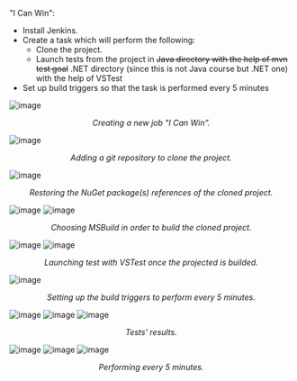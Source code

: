 "I Can Win":
- Install Jenkins.
- Create a task which will perform the following:
  - Clone the project.  
  - Launch tests from the project in ~~Java directory with the help of mvn test goal~~ 
    .NET directory (since this is not Java course but .NET one) with the help of VSTest  
- Set up build triggers so that the task is performed every 5 minutes

![image](https://user-images.githubusercontent.com/50228202/189135282-f60b3ab5-55e7-43bb-b5c8-98d9b3d1dfcb.png)
<p align="center"><i>Creating a new job "I Can Win".</i></p>

![image](https://user-images.githubusercontent.com/50228202/189137805-c8d16985-619c-410b-9917-7bff0f80c27a.png)
<p align="center"><i>Adding a git repository to clone the project.</i></p>

![image](https://user-images.githubusercontent.com/50228202/189145825-e3ca32f7-e8e7-43f3-957c-4e4b1010b5bd.png)
<p align="center"><i>Restoring the NuGet package(s) references of the cloned project.</i></p>

![image](https://user-images.githubusercontent.com/50228202/189138901-73f3de45-b7a5-4001-9aa6-cb365dffbde3.png)
![image](https://user-images.githubusercontent.com/50228202/189138726-18036acd-c469-41b4-a7c1-cb273713fe1f.png)
<p align="center"><i>Choosing MSBuild in order to build the cloned project.</i></p>

![image](https://user-images.githubusercontent.com/50228202/189140900-321774f6-6cf5-4a1d-b75f-5367904cfd17.png)
![image](https://user-images.githubusercontent.com/50228202/189150414-ef8b3b5f-f29b-4fd4-88f2-a32b0d72f9a1.png)
<p align="center"><i>Launching test with VSTest once the projected is builded.</i></p>

![image](https://user-images.githubusercontent.com/50228202/189146219-4e75eba3-19a6-440e-b716-28beb38c3271.png)
<p align="center"><i>Setting up the build triggers to perform every 5 minutes.</i></p>

![image](https://user-images.githubusercontent.com/50228202/189150697-ed105c8d-acf3-4f05-91bc-0c008eaeab71.png)
![image](https://user-images.githubusercontent.com/50228202/189153848-a9f0da2a-e370-4a85-b664-e4187c024c43.png)
![image](https://user-images.githubusercontent.com/50228202/189154925-8ef96aa9-0d5b-44e0-835c-58fc32431f73.png)
<p align="center"><i>Tests' results.</i></p>

![image](https://user-images.githubusercontent.com/50228202/189153324-524d7ae8-aabd-4c9e-9e1f-88f18217d37c.png)
![image](https://user-images.githubusercontent.com/50228202/189153605-c4e470e1-4f97-444a-b4c5-def8dfaa50ae.png)
![image](https://user-images.githubusercontent.com/50228202/189153626-c3851e77-aeae-48f3-a68d-c4b972994b63.png)
<p align="center"><i>Performing every 5 minutes.</i></p>
